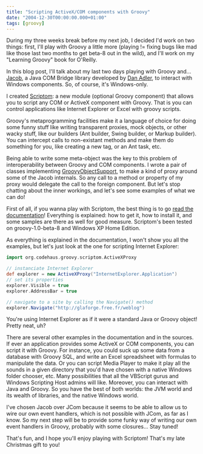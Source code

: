 ```yaml
---
title: "Scripting ActiveX/COM components with Groovy"
date: "2004-12-30T00:00:00.000+01:00"
tags: [groovy]
---
```


During my three weeks break before my next job, I decided I'd work on two things: first, I'll play with Groovy a little more (playing != fixing bugs like mad like those last two months to get beta-8 out in the wild), and I'll work on my "Learning Groovy" book for O'Reilly.

In this blog post, I'll talk about my last two days playing with Groovy and... [Jacob](http://danadler.com/jacob/), a Java COM Bridge library developed by [Dan Adler](http://danadler.com/), to interact with Windows components. So, of course, it's Windows-only.

I created [Scriptom](http://groovy.codehaus.org/COM+Scripting): a new module (optional Groovy component) that allows you to script any COM or ActiveX component with Groovy. That is you can control applications like Internet Explorer or Excel with groovy scripts.

Groovy's metaprogramming facilities make it a language of choice for doing some funny stuff like writing transparent proxies, mock objects, or other wacky stuff, like our builders (Ant builder, Swing builder, or Markup builder). You can intercept calls to non-existant methods and make them do something for you, like creating a new tag, or an Ant task, etc.

Being able to write some meta-object was the key to this problem of interoperability between Groovy and COM components. I wrote a pair of classes implementing [GroovyObjectSupport](http://cvs.codehaus.org/viewrep/~raw,r=1.3/groovy/groovy/groovy-core/src/main/groovy/lang/GroovyObjectSupport.java), to make a kind of proxy around some of the Jacob internals. So any call to a method or property of my proxy would delegate the call to the foreign component. But let's stop chatting about the inner workings, and let's see some examples of what we can do!

First of all, if you wanna play with Scriptom, the best thing is to go [read the documentation](http://groovy.codehaus.org/COM+Scripting)! Everything is explained: how to get it, how to install it, and some samples are there as well for good measure. Scriptom's been tested on groovy-1.0-beta-8 and Windows XP Home Edition.

As everything is explained in the documentation, I won't show you all the examples, but let's just look at the one for scripting Internet Explorer:

```groovy
import org.codehaus.groovy.scriptom.ActiveXProxy

// instanciate Internet Explorer
def explorer = new ActiveXProxy("InternetExplorer.Application")
// set its properties
explorer.Visible = true
explorer.AddressBar = true

// navigate to a site by calling the Navigate() method
explorer.Navigate("http://glaforge.free.fr/weblog")
```

You're using Internet Explorer as if it were a standard Java or Groovy object! Pretty neat, uh?

There are several other examples in the documentation and in the sources. If ever an application provides some ActiveX or COM components, you can script it with Groovy. For instance, you could suck up some data from a database with Groovy SQL, and write an Excel spreadsheet with formulas to manipulate the data. Or you can script Media Player to make it play all the sounds in a given directory that you'd have chosen with a native Windows folder chooser, etc. Many possibilities that all the VBScript gurus and Windows Scripting Host admins will like. Moreover, you can interact with Java and Groovy. So you have the best of both worlds: the JVM world and its wealth of libraries, and the native Windows world.

I've chosen Jacob over JCom because it seems to be able to allow us to wire our own event handlers, which is not possible with JCom, as far as I know. So my next step will be to provide some funky way of writing our own event handlers in Groovy, probably with some closures... Stay tuned!

That's fun, and I hope you'll enjoy playing with Scriptom! That's my late Christmas gift to you!